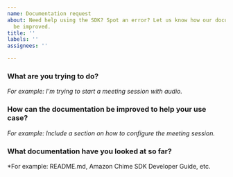 ```yaml
---
name: Documentation request
about: Need help using the SDK? Spot an error? Let us know how our documentation can
  be improved.
title: ''
labels: ''
assignees: ''

---
```


### What are you trying to do?

*For example: I'm trying to start a meeting session with audio.*

### How can the documentation be improved to help your use case?

*For example: Include a section on how to configure the meeting session.*

### What documentation have you looked at so far?

*For example: README.md, Amazon Chime SDK Developer Guide, etc.

